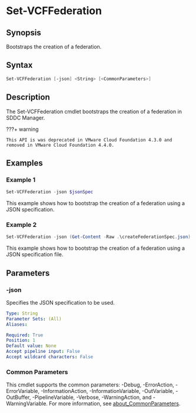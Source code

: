# Set-VCFFederation

## Synopsis

Bootstraps the creation of a federation.

## Syntax

```powershell
Set-VCFFederation [-json] <String> [<CommonParameters>]
```

## Description

The Set-VCFFederation cmdlet bootstraps the creation of a federation in SDDC Manager.

???+ warning

    This API is was deprecated in VMware Cloud Foundation 4.3.0 and removed in VMware Cloud Foundation 4.4.0.

## Examples

### Example 1

```powershell
Set-VCFFederation -json $jsonSpec
```

This example shows how to bootstrap the creation of a federation using a JSON specification.

### Example 2

```powershell
Set-VCFFederation -json (Get-Content -Raw .\createFederationSpec.json)
```

This example shows how to bootstrap the creation of a federation using a JSON specification file.

## Parameters

### -json

Specifies the JSON specification to be used.

```yaml
Type: String
Parameter Sets: (All)
Aliases:

Required: True
Position: 1
Default value: None
Accept pipeline input: False
Accept wildcard characters: False
```

### Common Parameters

This cmdlet supports the common parameters: -Debug, -ErrorAction, -ErrorVariable, -InformationAction, -InformationVariable, -OutVariable, -OutBuffer, -PipelineVariable, -Verbose, -WarningAction, and -WarningVariable. For more information, see [about_CommonParameters](http://go.microsoft.com/fwlink/?LinkID=113216).
